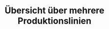 ---
layout: article
title: Übersicht über mehrere Produktionslinien
description: 
  - Dieses Template bietet eine Übersicht über fünf Produktionslinien in einer Produktionshalle. Mit Variablen als Datenquellen und Skripten wird etwas Bewegung simuliert. Ersetzen Sie einfach die Variablen durch Ihre Datenquellen und passen Sie die Skripte entsprechend Ihren Anforderungen an, um dieses Template für Ihre Zwecke zu nutzen.
lang: de
weight: 2000
isDraft: false
ref: Info_Production_Lines
category:
  - Empfohlen
  - Produktion
  - KPI
  - Lean Management
image: Info_Production_Lines_DE.png
image_thumbnail: Info_Production_Lines_DE_thumbnail.png
download: Info_Production_Lines_DE.pbmx
overview_description:
overview_benefits:
overview_data_sources:
---